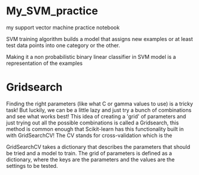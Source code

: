 # My_SVM_practice
my support vector machine practice notebook

SVM training algorithm builds a model that assigns new examples or at least test data points into one category or the other.

Making it a non probabilistic binary linear classifier in SVM model is a representation of the examples


# Gridsearch

Finding the right parameters (like what C or gamma values to use) is a tricky task! But luckily, we can be a little lazy and just try a bunch of combinations and see what works best! This idea of creating a 'grid' of parameters and just trying out all the possible combinations is called a Gridsearch, this method is common enough that Scikit-learn has this functionality built in with GridSearchCV! The CV stands for cross-validation which is the

GridSearchCV takes a dictionary that describes the parameters that should be tried and a model to train. The grid of parameters is defined as a dictionary, where the keys are the parameters and the values are the settings to be tested. 
